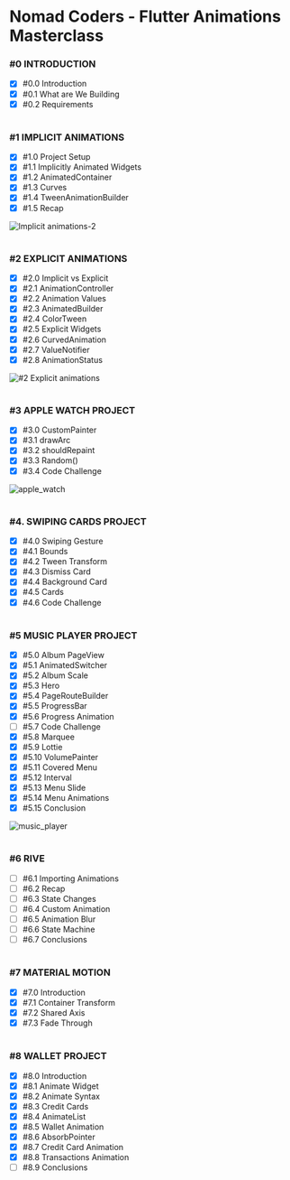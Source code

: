# Nomad Coders - Flutter Animations Masterclass

### #0 INTRODUCTION

- [x] #0.0 Introduction
- [x] #0.1 What are We Building
- [x] #0.2 Requirements

#

### #1 IMPLICIT ANIMATIONS

- [x] #1.0 Project Setup
- [x] #1.1 Implicitly Animated Widgets
- [x] #1.2 AnimatedContainer
- [x] #1.3 Curves
- [x] #1.4 TweenAnimationBuilder
- [x] #1.5 Recap

![Implicit animations-2](https://github.com/shinung-han/nomad_animations_masterclass/assets/118904460/dd3be3ca-4cea-44f5-8a8c-3c1d2c69a2b8)

#

### #2 EXPLICIT ANIMATIONS

- [x] #2.0 Implicit vs Explicit
- [x] #2.1 AnimationController
- [x] #2.2 Animation Values
- [x] #2.3 AnimatedBuilder
- [x] #2.4 ColorTween
- [x] #2.5 Explicit Widgets
- [x] #2.6 CurvedAnimation
- [x] #2.7 ValueNotifier
- [x] #2.8 AnimationStatus

![#2 Explicit animations](https://github.com/shinung-han/nomad_animations_masterclass/assets/118904460/be070fef-07c5-4e2e-8ade-148041e2dc10)

#

### #3 APPLE WATCH PROJECT

- [x] #3.0 CustomPainter
- [x] #3.1 drawArc
- [x] #3.2 shouldRepaint
- [x] #3.3 Random()
- [x] #3.4 Code Challenge

![apple_watch](https://github.com/shinung-han/nomad_animations_masterclass/assets/118904460/aee1c310-d8d5-4dee-91c8-de11ada5a796)

#

### #4. SWIPING CARDS PROJECT

- [x] #4.0 Swiping Gesture
- [x] #4.1 Bounds
- [x] #4.2 Tween Transform
- [x] #4.3 Dismiss Card
- [x] #4.4 Background Card
- [x] #4.5 Cards
- [x] #4.6 Code Challenge

#

### #5 MUSIC PLAYER PROJECT

- [x] #5.0 Album PageView
- [x] #5.1 AnimatedSwitcher
- [x] #5.2 Album Scale
- [x] #5.3 Hero
- [x] #5.4 PageRouteBuilder
- [x] #5.5 ProgressBar
- [x] #5.6 Progress Animation
- [ ] #5.7 Code Challenge
- [x] #5.8 Marquee
- [x] #5.9 Lottie
- [x] #5.10 VolumePainter
- [x] #5.11 Covered Menu
- [x] #5.12 Interval
- [x] #5.13 Menu Slide
- [x] #5.14 Menu Animations
- [x] #5.15 Conclusion

![music_player](https://github.com/shinung-han/nomad_animations_masterclass/assets/118904460/3a54f91e-dc56-448f-b670-f41b227b9653)

#

### #6 RIVE

- [ ] #6.1 Importing Animations
- [ ] #6.2 Recap
- [ ] #6.3 State Changes
- [ ] #6.4 Custom Animation
- [ ] #6.5 Animation Blur
- [ ] #6.6 State Machine
- [ ] #6.7 Conclusions

#

### #7 MATERIAL MOTION

- [x] #7.0 Introduction
- [x] #7.1 Container Transform
- [x] #7.2 Shared Axis
- [x] #7.3 Fade Through

#

### #8 WALLET PROJECT

- [x] #8.0 Introduction
- [x] #8.1 Animate Widget
- [x] #8.2 Animate Syntax
- [x] #8.3 Credit Cards
- [x] #8.4 AnimateList
- [x] #8.5 Wallet Animation
- [x] #8.6 AbsorbPointer
- [x] #8.7 Credit Card Animation
- [x] #8.8 Transactions Animation
- [ ] #8.9 Conclusions
